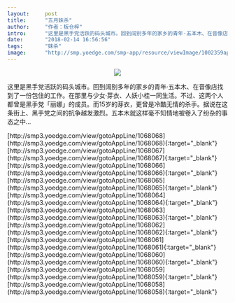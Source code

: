```yaml
---
layout:     post
title:      "五月妹杀"
author:     "作者：板仓梓"
intro:      "这里是黑手党活跃的码头城市。回到阔别多年的家乡的青年·五本木、在音像店找到了一份包住的工作。在那里与少女·芽衣、人妖小桂一同生活。不过、这两个人都曾是黑手党「丽娜」的成员。而15岁的芽衣，更曾是冷酷无情的杀手。据说在这条街上、黑手党之间的抗争越发激烈。五本木就这样毫不知情地被卷入了纷杂的事态之中…"
date:       "2018-02-14 16:56:56"
tags:       "妹杀"
image:      "http://smp.yoedge.com/smp-app/resource/viewImage/1002359appline.png"
---
```

<div style="text-align: center">
<p><img src="http://smp.yoedge.com/smp-app/resource/viewImage/1002359appline.png"/></p>
</div>
<p class="post-meta">
<span>这里是黑手党活跃的码头城市。回到阔别多年的家乡的青年·五本木、在音像店找到了一份包住的工作。在那里与少女·芽衣、人妖小桂一同生活。不过、这两个人都曾是黑手党「丽娜」的成员。而15岁的芽衣，更曾是冷酷无情的杀手。据说在这条街上、黑手党之间的抗争越发激烈。五本木就这样毫不知情地被卷入了纷杂的事态之中…</span>
</p>
[http://smp3.yoedge.com/view/gotoAppLine/1068068](http://smp3.yoedge.com/view/gotoAppLine/1068068){:target="_blank"}
[http://smp3.yoedge.com/view/gotoAppLine/1068067](http://smp3.yoedge.com/view/gotoAppLine/1068067){:target="_blank"}
[http://smp3.yoedge.com/view/gotoAppLine/1068066](http://smp3.yoedge.com/view/gotoAppLine/1068066){:target="_blank"}
[http://smp3.yoedge.com/view/gotoAppLine/1068065](http://smp3.yoedge.com/view/gotoAppLine/1068065){:target="_blank"}
[http://smp3.yoedge.com/view/gotoAppLine/1068064](http://smp3.yoedge.com/view/gotoAppLine/1068064){:target="_blank"}
[http://smp3.yoedge.com/view/gotoAppLine/1068063](http://smp3.yoedge.com/view/gotoAppLine/1068063){:target="_blank"}
[http://smp3.yoedge.com/view/gotoAppLine/1068062](http://smp3.yoedge.com/view/gotoAppLine/1068062){:target="_blank"}
[http://smp3.yoedge.com/view/gotoAppLine/1068061](http://smp3.yoedge.com/view/gotoAppLine/1068061){:target="_blank"}
[http://smp3.yoedge.com/view/gotoAppLine/1068060](http://smp3.yoedge.com/view/gotoAppLine/1068060){:target="_blank"}
[http://smp3.yoedge.com/view/gotoAppLine/1068059](http://smp3.yoedge.com/view/gotoAppLine/1068059){:target="_blank"}
[http://smp3.yoedge.com/view/gotoAppLine/1068058](http://smp3.yoedge.com/view/gotoAppLine/1068058){:target="_blank"}


